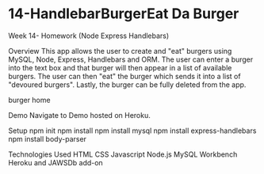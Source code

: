 # 14-HandlebarBurgerEat Da Burger
Week 14- Homework (Node Express Handlebars)

Overview
This app allows the user to create and "eat" burgers using MySQL, Node, Express, Handlebars and ORM. The user can enter a burger into the text box and that burger will then appear in a list of available burgers. The user can then "eat" the burger which sends it into a list of "devoured burgers". Lastly, the burger can be fully deleted from the app.

burger home

Demo
Navigate to Demo hosted on Heroku.

Setup
npm init
npm install
npm install mysql
npm install express-handlebars
npm install body-parser

Technologies Used
HTML
CSS
Javascript
Node.js
MySQL Workbench
Heroku and JAWSDb add-on